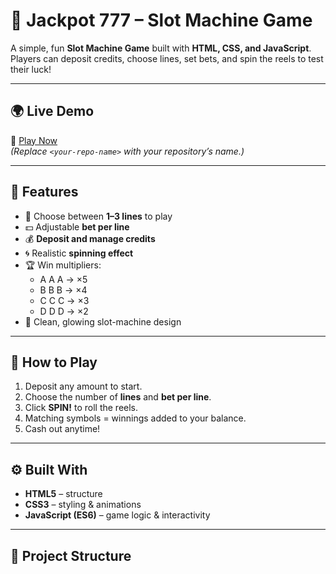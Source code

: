 # 🎰 Jackpot 777 – Slot Machine Game

A simple, fun **Slot Machine Game** built with **HTML, CSS, and JavaScript**.  
Players can deposit credits, choose lines, set bets, and spin the reels to test their luck!

---

## 🌍 Live Demo
🔗 [Play Now]( https://bernard-24.github.io/slot-machine/)  
*(Replace `<your-repo-name>` with your repository’s name.)*

---

## 🧩 Features
- 🎯 Choose between **1–3 lines** to play  
- 💵 Adjustable **bet per line**  
- 💰 **Deposit and manage credits**  
- 🌀 Realistic **spinning effect**  
- 🏆 Win multipliers:
  - A A A → ×5  
  - B B B → ×4  
  - C C C → ×3  
  - D D D → ×2  
- 🎨 Clean, glowing slot-machine design

---

## 🧠 How to Play
1. Deposit any amount to start.  
2. Choose the number of **lines** and **bet per line**.  
3. Click **SPIN!** to roll the reels.  
4. Matching symbols = winnings added to your balance.  
5. Cash out anytime!

---

## ⚙️ Built With
- **HTML5** – structure  
- **CSS3** – styling & animations  
- **JavaScript (ES6)** – game logic & interactivity  

---

## 📁 Project Structure
